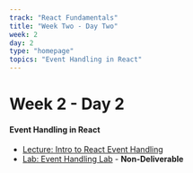```yaml
---
track: "React Fundamentals"
title: "Week Two - Day Two"
week: 2
day: 2
type: "homepage"
topics: "Event Handling in React"
---
```



# Week 2 - Day 2

#### Event Handling in React
- [Lecture: Intro to React Event Handling](/week-two/day-two/lecture-materials/event-handling-in-react/)
- [Lab: Event Handling Lab](/week-two/day-two/labs/react-event-handling-and-program-logic-lab/) - **Non-Deliverable**